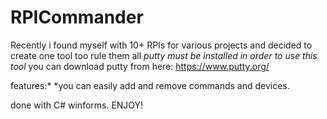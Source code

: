 # RPICommander
Recently i found myself with 10+ RPIs for various projects and decided to create one tool too rule them all
*putty must be installed in order to use this tool*
you can download putty from here: https://www.putty.org/

features:*
*you can easily add and remove commands and devices.


done with C# winforms.
ENJOY! 
